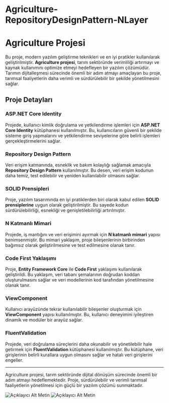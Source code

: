 # Agriculture-RepositoryDesignPattern-NLayer


# Agriculture Projesi

Bu proje, modern yazılım geliştirme teknikleri ve en iyi pratikler kullanılarak geliştirilmiştir. **Agriculture projesi**, tarım sektöründe verimliliği artırmayı ve kaynak kullanımını optimize etmeyi hedefleyen bir yazılım çözümüdür. Tarımın dijitalleşmesi sürecinde önemli bir adım atmayı amaçlayan bu proje, tarımsal faaliyetlerin daha verimli ve sürdürülebilir bir şekilde yönetilmesini sağlar.

## Proje Detayları

### ASP.NET Core Identity
Projede, kullanıcı kimlik doğrulama ve yetkilendirme işlemleri için **ASP.NET Core Identity** kütüphanesi kullanılmıştır. Bu, kullanıcıların güvenli bir şekilde sisteme giriş yapmalarını ve yetkilendirme seviyelerine göre belirli işlemleri gerçekleştirmelerini sağlar.

### Repository Design Pattern
Veri erişim katmanında, esneklik ve bakım kolaylığı sağlamak amacıyla **Repository Design Pattern** kullanılmıştır. Bu desen, veri erişim kodunun daha temiz, test edilebilir ve yeniden kullanılabilir olmasını sağlar.

### SOLID Prensipleri
Proje, yazılım tasarımında en iyi pratiklerden biri olarak kabul edilen **SOLID prensiplerine** uygun olarak geliştirilmiştir. Bu sayede kodun sürdürülebilirliği, esnekliği ve genişletilebilirliği artırılmıştır.

### N Katmanlı Mimari
Projede, iş mantığını ve veri erişimini ayırmak için **N katmanlı mimari** yapısı benimsenmiştir. Bu mimari yaklaşım, proje bileşenlerinin birbirinden bağımsız olarak geliştirilmesine ve test edilmesine olanak tanır.

### Code First Yaklaşımı
Proje, **Entity Framework Core** ile **Code First** yaklaşımı kullanılarak geliştirildi. Bu yaklaşım, veri tabanı şemalarının doğrudan koddan oluşturulmasını sağlar ve veri modellerinin kod tarafından yönetilmesine olanak tanır.

### ViewComponent
Kullanıcı arayüzünde tekrar kullanılabilir bileşenler oluşturmak için **ViewComponent** yapısı kullanılmıştır. Bu, kullanıcı deneyimini iyileştiren dinamik ve modüler bir arayüz sağlar.

### FluentValidation
Projede, veri doğrulama süreçlerini daha okunabilir ve yönetilebilir hale getirmek için **FluentValidation** kütüphanesi kullanılmıştır. Bu kütüphane, veri girişlerinin belirli kurallara uygun olmasını sağlar ve hatalı veri girişlerini engeller.

---

Agriculture projesi, tarım sektöründe dijital dönüşüm sürecinde önemli bir adım atmayı hedeflemektedir. Proje, sürdürülebilir ve verimli tarımsal faaliyetlerin yönetilmesi için güçlü bir yazılım çözümü sunmaktadır.




![Açıklayıcı Alt Metin](https://github.com/ercansahin16/Agriculture-RepositoryDesignPattern-NLayer/blob/main/GitFor/Screen%20(7).png)
![Açıklayıcı Alt Metin](https://github.com/ercansahin16/Agriculture-RepositoryDesignPattern-NLayer/blob/main/GitFor/Screen%(9).png)

